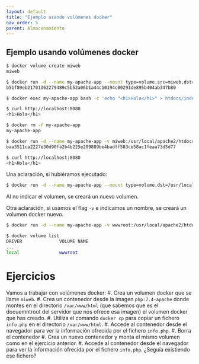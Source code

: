 ```yaml
---
layout: default
title: "Ejemplo usando volúmenes docker"
nav_order: 5
parent: Almacenamiento
---
```


## Ejemplo usando volúmenes docker

```bash
$ docker volume create miweb
miweb

$ docker run -d --name my-apache-app --mount type=volume,src=miweb,dst=/usr/local/apache2/htdocs -p 8080:80 httpd:2.4
b51f89eb21701362279489c5b52a06b1a44c10194c00291de895b404ab347b80

$ docker exec my-apache-app bash -c 'echo "<h1>Hola</h1>" > htdocs/index.html'

$ curl http://localhost:8080
<h1>Hola</h1>

$ docker rm -f my-apache-app 
my-apache-app

$ docker run -d --name my-apache-app -v miweb:/usr/local/apache2/htdocs -p 8080:80 httpd:2.4
baa3511ca2227e30d90fa2b4b225e209889be4badff583ce58ac1feaa73d5d77

$ curl http://localhost:8080
<h1>Hola</h1>
```

Una aclaración, si hubiéramos ejecutado:

```bash
$ docker run -d --name my-apache-app --mount type=volume,dst=/usr/local/apache2/htdocs -p 8080:80 httpd:2.4
```

Al no indicar el volumen, se creará un nuevo volumen.

Otra aclaración, si usamos el flag `-v` e indicamos un nombre, se creará un volumen docker nuevo.

```bash
$ docker run -d --name my-apache-app -v wwwroot:/usr/local/apache2/htdocs -p 8080:80 httpd:2.4

$ docker volume list
DRIVER              VOLUME NAME
...
local               wwwroot
```

# Ejercicios

Vamos a trabajar con volúmenes docker:
#. Crea un volumen docker que se llame `miweb`.
#. Crea un contenedor desde la imagen `php:7.4-apache` donde montes en el directorio `/var/www/html` (que sabemos que es el docuemntroot del servidor que nos ofrece esa imagen) el volumen docker que has creado.
#. Utiliza el comando `docker cp` para copiar un fichero `info.php` en el directorio `/var/www/html`.
#. Accede al contenedor desde el navegador para ver la información ofrecida por el fichero `info.php`.
#. Borra el contenedor
#. Crea un nuevo contenedor y monta el mismo volumen como en el ejercicio anterior.
#. Accede al contenedor desde el navegador para ver la información ofrecida por el fichero `info.php`. ¿Seguía existiendo ese fichero?